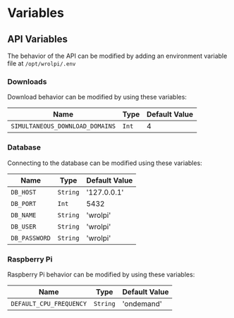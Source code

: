 # Variables

## API Variables

The behavior of the API can be modified by adding an environment variable file at `/opt/wrolpi/.env`

### Downloads

Download behavior can be modified by using these variables:

| Name                            | Type  | Default Value |
|---------------------------------|-------|---------------|
| `SIMULTANEOUS_DOWNLOAD_DOMAINS` | `Int` | 4             |

### Database

Connecting to the database can be modified using these variables:

| Name          | Type     | Default Value |
|---------------|----------|---------------|
| `DB_HOST`     | `String` | '127.0.0.1'   |
| `DB_PORT`     | `Int`    | 5432          |
| `DB_NAME`     | `String` | 'wrolpi'      |
| `DB_USER`     | `String` | 'wrolpi'      |
| `DB_PASSWORD` | `String` | 'wrolpi'      |

### Raspberry Pi

Raspberry Pi behavior can be modified by using these variables:

| Name                    | Type     | Default Value |
|-------------------------|----------|---------------|
| `DEFAULT_CPU_FREQUENCY` | `String` | 'ondemand'    |
